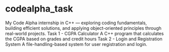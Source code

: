 # codealpha_task
My Code Alpha internship in C++ — exploring coding fundamentals, building efficient solutions, and applying object-oriented principles through real-world projects.
Task 1 - CGPA Calculator
A C++ program that calculates the CGPA based on grades and credit hours
Task 2 - Login and Registration System
A file-handling-based system for user registration and login.
